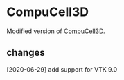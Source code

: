 # CompuCell3D

Modified version of [CompuCell3D](https://github.com/CompuCell3D/CompuCell3D).

## changes

[2020-06-29] add support for VTK 9.0
